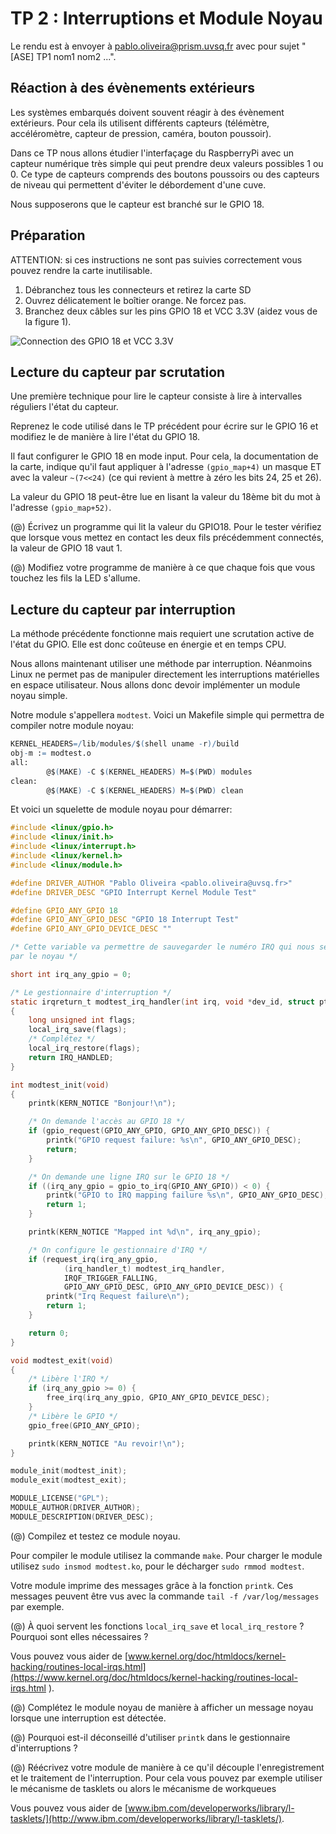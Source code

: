 TP 2 : Interruptions et Module Noyau
====================================

Le rendu est à envoyer à <pablo.oliveira@prism.uvsq.fr> avec pour sujet "[ASE] TP1 nom1 nom2 ...".

Réaction à des évènements extérieurs
------------------------------------

Les systèmes embarqués doivent souvent réagir à des évènement extérieurs. Pour
cela ils utilisent différents capteurs (télémètre, accéléromètre, capteur de
pression, caméra, bouton poussoir).

Dans ce TP nous allons étudier l'interfaçage du RaspberryPi avec un capteur
numérique très simple qui peut prendre deux valeurs possibles 1 ou 0.
Ce type de capteurs comprends des boutons poussoirs ou des capteurs de niveau qui
permettent d'éviter le débordement d'une cuve.

Nous supposerons que le capteur est branché sur le GPIO 18.


Préparation
-----------

ATTENTION: si ces instructions ne sont pas suivies correctement vous pouvez rendre
la carte inutilisable.


1. Débranchez tous les connecteurs et retirez la carte SD
2. Ouvrez délicatement le boîtier orange. Ne forcez pas.
2. Branchez deux câbles sur les pins GPIO 18 et VCC 3.3V (aidez vous de la figure 1).

![Connection des GPIO 18 et VCC 3.3V](pins-18.jpg "Connection des GPIO 18 et VCC 3.3V")


Lecture du capteur par scrutation
---------------------------------

Une première technique pour lire le capteur consiste à lire à intervalles
réguliers l'état du capteur.

Reprenez le code utilisé dans le TP précédent pour écrire sur le GPIO 16 et
modifiez le de manière à lire l'état du GPIO 18.

Il faut configurer le GPIO 18 en mode input. Pour cela, la documentation de la
carte, indique qu'il faut appliquer à l'adresse `(gpio_map+4)` un masque ET avec la
valeur `~(7<<24)` (ce qui revient à mettre à zéro les bits 24, 25 et 26).

La valeur du GPIO 18 peut-être lue en lisant la valeur du 18ème bit du mot à
l'adresse `(gpio_map+52)`.

(@) Écrivez un programme qui lit la valeur du GPIO18. Pour le tester vérifiez que
lorsque vous mettez en contact les deux fils précédemment connectés, la valeur de
GPIO 18 vaut 1.

(@) Modifiez votre programme de manière à ce que chaque fois que vous touchez les
fils la LED s'allume.


Lecture du capteur par interruption
-----------------------------------

La méthode précédente fonctionne mais requiert une scrutation active de l'état du
GPIO. Elle est donc coûteuse en énergie et en temps CPU.

Nous allons maintenant utiliser une méthode par interruption. Néanmoins Linux ne
permet pas de manipuler directement les interruptions matérielles en espace
utilisateur. Nous allons donc devoir implémenter un module noyau simple.

Notre module s'appellera `modtest`. Voici un Makefile simple qui permettra de
compiler notre module noyau:

```m4
KERNEL_HEADERS=/lib/modules/$(shell uname -r)/build
obj-m := modtest.o
all:
	    @$(MAKE) -C $(KERNEL_HEADERS) M=$(PWD) modules
clean:
	    @$(MAKE) -C $(KERNEL_HEADERS) M=$(PWD) clean
```

Et voici un squelette de module noyau pour démarrer:

```c
#include <linux/gpio.h>
#include <linux/init.h>
#include <linux/interrupt.h>
#include <linux/kernel.h>
#include <linux/module.h>

#define DRIVER_AUTHOR "Pablo Oliveira <pablo.oliveira@uvsq.fr>"
#define DRIVER_DESC "GPIO Interrupt Kernel Module Test"

#define GPIO_ANY_GPIO 18
#define GPIO_ANY_GPIO_DESC "GPIO 18 Interrupt Test"
#define GPIO_ANY_GPIO_DEVICE_DESC ""

/* Cette variable va permettre de sauvegarder le numéro IRQ qui nous sera attribué
par le noyau */

short int irq_any_gpio = 0;

/* Le gestionnaire d'interruption */
static irqreturn_t modtest_irq_handler(int irq, void *dev_id, struct pt_regs *regs)
{
    long unsigned int flags;
	local_irq_save(flags);
    /* Complétez */
    local_irq_restore(flags);
    return IRQ_HANDLED;
}

int modtest_init(void)
{
	printk(KERN_NOTICE "Bonjour!\n");

    /* On demande l'accès au GPIO 18 */
	if (gpio_request(GPIO_ANY_GPIO, GPIO_ANY_GPIO_DESC)) {
		printk("GPIO request failure: %s\n", GPIO_ANY_GPIO_DESC);
		return;
	}

    /* On demande une ligne IRQ sur le GPIO 18 */
	if ((irq_any_gpio = gpio_to_irq(GPIO_ANY_GPIO)) < 0) {
		printk("GPIO to IRQ mapping failure %s\n", GPIO_ANY_GPIO_DESC);
		return 1;
	}

	printk(KERN_NOTICE "Mapped int %d\n", irq_any_gpio);

    /* On configure le gestionnaire d'IRQ */
	if (request_irq(irq_any_gpio,
			(irq_handler_t) modtest_irq_handler,
			IRQF_TRIGGER_FALLING,
			GPIO_ANY_GPIO_DESC, GPIO_ANY_GPIO_DEVICE_DESC)) {
		printk("Irq Request failure\n");
		return 1;
	}

	return 0;
}

void modtest_exit(void)
{
    /* Libère l'IRQ */
    if (irq_any_gpio >= 0) {
	    free_irq(irq_any_gpio, GPIO_ANY_GPIO_DEVICE_DESC);
    }
    /* Libère le GPIO */
	gpio_free(GPIO_ANY_GPIO);

	printk(KERN_NOTICE "Au revoir!\n");
}

module_init(modtest_init);
module_exit(modtest_exit);

MODULE_LICENSE("GPL");
MODULE_AUTHOR(DRIVER_AUTHOR);
MODULE_DESCRIPTION(DRIVER_DESC);

```

(@) Compilez et testez ce module noyau.

Pour compiler le module utilisez la commande `make`. Pour charger le module
utilisez `sudo insmod modtest.ko`, pour le décharger `sudo rmmod modtest`.

Votre module imprime des messages grâce à la fonction `printk`. Ces messages
peuvent être vus avec la commande `tail -f /var/log/messages` par exemple.

(@) À quoi servent les fonctions `local_irq_save` et `local_irq_restore` ?
Pourquoi sont elles nécessaires ?

Vous pouvez vous aider de [www.kernel.org/doc/htmldocs/kernel-hacking/routines-local-irqs.html](https://www.kernel.org/doc/htmldocs/kernel-hacking/routines-local-irqs.html
).

(@) Complétez le module noyau de manière à afficher un message noyau lorsque une
interruption est détectée.

(@) Pourquoi est-il déconseillé d'utiliser `printk` dans le gestionnaire
d'interruptions ?

(@) Réécrivez votre module de manière à ce qu'il découple l'enregistrement et le
traitement de l'interruption. Pour cela vous pouvez par exemple utiliser le
mécanisme de tasklets ou alors le mécanisme de workqueues

Vous pouvez vous aider de [www.ibm.com/developerworks/library/l-tasklets/](http://www.ibm.com/developerworks/library/l-tasklets/).
